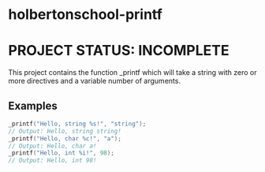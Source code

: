 # holbertonschool-printf
# PROJECT STATUS: INCOMPLETE
This project contains the function _printf which will take a string
with zero or more directives and a variable number of arguments.
## Examples
```c
_printf("Hello, string %s!", "string");
// Output: Hello, string string!
_printf("Hello, char %c!", "a");
// Output: Hello, char a!
_printf("Hello, int %i!", 98);
// Output: Hello, int 98!
```
